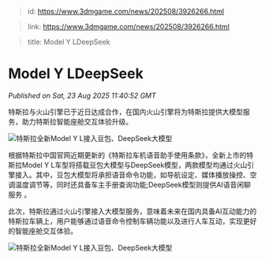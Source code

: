 > id: https://www.3dmgame.com/news/202508/3926266.html

> link: https://www.3dmgame.com/news/202508/3926266.html

> title: Model Y LDeepSeek

# Model Y LDeepSeek
_Published on Sat, 23 Aug 2025 11:40:52 GMT_

特斯拉与火山引擎已于近日达成合作，在国内火山引擎将为特斯拉提供大模型服务，助力特斯拉智能座舱交互体验升级。

![特斯拉全新Model Y L接入豆包、DeepSeek大模型](https://img.3dmgame.com/uploads/images/news/20250823/1755950182_507076.jpg)

根据特斯拉中国官网近期更新的《特斯拉车机语音助手使用条款》，全新上市的特斯拉Model Y L车型将搭载豆包大模型与DeepSeek模型，两款模型均通过火山引擎接入。其中，豆包大模型将承担语音命令功能，如导航设定、媒体播放操控、空调温度调节等，同时还具备车主手册查询功能;DeepSeek模型则提供AI语音闲聊服务 。

此次，特斯拉通过火山引擎接入大模型服务，意味着未来在国内具备AI互动能力的特斯拉车辆上，用户能够通过语音命令控制车辆功能以及进行人车互动，实现更好的智能座舱交互体验。

![特斯拉全新Model Y L接入豆包、DeepSeek大模型](https://img.3dmgame.com/uploads/images/news/20250823/1755950053_718088.jpg)
